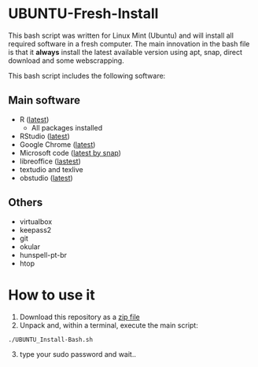# UBUNTU-Fresh-Install

This bash script was written for Linux Mint (Ubuntu) and will install all required software in a fresh computer. 
The main innovation in the bash file is that it **always** install the latest available version using apt, snap, direct download and some webscrapping.

This bash script includes the following software:

## Main software

- R ([latest](https://www.r-project.org/))
  - All packages installed
- RStudio ([latest](https://rstudio.com/))
- Google Chrome ([latest](https://www.google.com/chrome/))
- Microsoft code ([latest by snap](https://snapcraft.io/code))
- libreoffice ([lastest](https://www.libreoffice.org/))
- textudio and texlive
- obstudio ([latest](https://obsproject.com/wiki/install-instructions#linux))


## Others

- virtualbox
- keepass2
- git
- okular
- hunspell-pt-br 
- htop 

# How to use it

1) Download this repository as a [zip file](https://github.com/msperlin/UBUNTU-Fresh-Install/archive/refs/heads/main.zip)
2) Unpack and, within a terminal, execute the main script:

```
./UBUNTU_Install-Bash.sh
```

3) type your sudo password and wait..